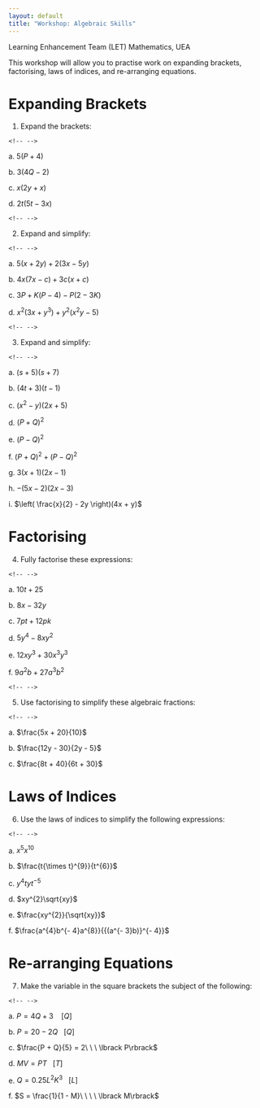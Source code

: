 ```yaml
---
layout: default
title: "Workshop: Algebraic Skills"
---
```


Learning Enhancement Team (LET) Mathematics, UEA

This workshop will allow you to practise work on expanding brackets,
factorising, laws of indices, and re-arranging equations.

# Expanding Brackets

1.  Expand the brackets:

```{=html}
<!-- -->
```
a.  $5(P + 4)$

b.  $3(4Q - 2)$

c.  $x(2y + x)$

d.  $2t(5t - 3x)$

```{=html}
<!-- -->
```
2.  Expand and simplify:

```{=html}
<!-- -->
```
a.  $5(x + 2y) + 2(3x - 5y)$

b.  $4x(7x - c) + 3c(x + c)$

c.  $3P + K(P - 4) - P(2 - 3K)$

d.  $x^{2}\left( 3x + y^{3} \right) + y^{2}(x^{2}y - 5)$

```{=html}
<!-- -->
```
3.  Expand and simplify:

```{=html}
<!-- -->
```
a.  $(s + 5)(s + 7)$

b.  $(4t + 3)(t - 1)$

c.  $(x^{2} - y)(2x + 5)$

d.  ${(P + Q)}^{2}$

e.  ${(P - Q)}^{2}$

f.  ${(P + Q)}^{2} + {(P - Q)}^{2}$

g.  $3(x + 1)(2x - 1)$

h.  $- (5x - 2)(2x - 3)$

i.  $\left( \frac{x}{2} - 2y \right)(4x + y)$

# Factorising

4.  Fully factorise these expressions:

```{=html}
<!-- -->
```
a.  $10t + 25$

b.  $8x - 32y$

c.  $7pt + 12pk$

d.  $5y^{4} - 8xy^{2}$

e.  $12xy^{3} + 30x^{3}y^{3}$

f.  $9a^{2}b + 27a^{3}b^{2}$

```{=html}
<!-- -->
```
5.  Use factorising to simplify these algebraic fractions:

```{=html}
<!-- -->
```
a.  $\frac{5x + 20}{10}$

b.  $\frac{12y - 30}{2y - 5}$

c.  $\frac{8t + 40}{6t + 30}$

# Laws of Indices

6.  Use the laws of indices to simplify the following expressions:

```{=html}
<!-- -->
```
a.  $x^{5}x^{10}$

b.  $\frac{t{\times t}^{9}}{t^{6}}$

c.  $y^{4}tyt^{- 5}$

d.  $xy^{2}\sqrt{xy}$

e.  $\frac{xy^{2}}{\sqrt{xy}}$

f.  $\frac{a^{4}b^{- 4}a^{8}}{{(a^{- 3}b)}^{- 4}}$

# Re-arranging Equations

7.  Make the variable in the square brackets the subject of the
    following:

```{=html}
<!-- -->
```
a.  $P = 4Q + 3\ \ \ \ \lbrack Q\rbrack$

b.  $P = 20 - 2Q\ \ \ \lbrack Q\rbrack$

c.  $\frac{P + Q}{5} = 2\ \ \ \lbrack P\rbrack$

d.  $MV = PT\ \ \ \lbrack T\rbrack$

e.  $Q = 0.25L^{2}K^{3}\ \ \ \lbrack L\rbrack$

f.  $S = \frac{1}{1 - M}\ \ \ \ \lbrack M\rbrack$

